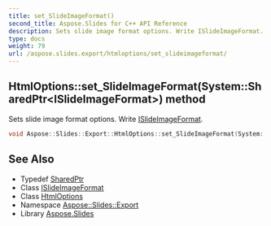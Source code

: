 ```yaml
---
title: set_SlideImageFormat()
second_title: Aspose.Slides for C++ API Reference
description: Sets slide image format options. Write ISlideImageFormat.
type: docs
weight: 79
url: /aspose.slides.export/htmloptions/set_slideimageformat/
---
```

## HtmlOptions::set_SlideImageFormat(System::SharedPtr\<ISlideImageFormat\>) method


Sets slide image format options. Write [ISlideImageFormat](../../islideimageformat/).

```cpp
void Aspose::Slides::Export::HtmlOptions::set_SlideImageFormat(System::SharedPtr<ISlideImageFormat> value) override
```

## See Also

* Typedef [SharedPtr](../../../system/sharedptr/)
* Class [ISlideImageFormat](../../islideimageformat/)
* Class [HtmlOptions](../)
* Namespace [Aspose::Slides::Export](../../)
* Library [Aspose.Slides](../../../)